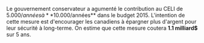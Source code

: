Le gouvernement conservateur a agumenté le contribution au CELI de 5.000$/années à **10.000$/années** dans le budget 2015. L'intention de cette mesure est d'encourager les canadiens à épargner plus d'argent pour leur sécurité à long-terme. On estime que cette mesure coutera **1.1 milliard$** sur 5 ans.
